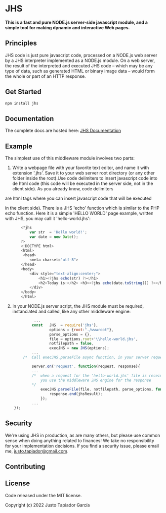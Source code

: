 # JHS

**This is a fast and pure NODE.js server-side javascript module,  and a simple tool for making dynamic 
and interactive Web pages.**

## Principles

JHS code is just pure javascript code, processed on a NODE.js web server by a JHS interpreter 
implemented as a NODE.js module. On a web server, the result of the interpreted and executed 
JHS code – which may be any type of data, such as generated HTML or binary image data – would 
form the whole or part of an HTTP response.

## Get Started

```sh
npm install jhs
```

## Documentation
The complete docs are hosted here: [JHS Documentation](docs/) 

## Example

The simplest use of this middleware module involves two parts:
1. Write a webpage file with your favorite text editor, and name it with extension '.jhs'. 
Save it to your web server root directory (or any other folder inside the root).Use code 
delimiters <?jhs and ?> to insert javascript code into de html code (this code will be 
executed in the server side, not in the client side). As you already know, code delimiters 
<script> </script> are html tags where you can insert javascript code that will be executed 
in the client side). There is a JHS 'echo' function which is similar to the PHP echo function. 
Here it is a simple 'HELLO WORLD' page example, written with JHS, you may call it 
'hello-world.jhs':
 ```javascript
        <?jhs 
            var str  = 'Hello world!';
            var date = new Date();
        ?>
        <!DOCTYPE html> 
        <html>
         <head>
            <meta charset="utf-8">
        </head>
        <body>
            <div style="text-align:center;">
                <h1><?jhs echo(str) ?></h1>
                <h2>Today is:</h2> <h3><?jhs echo(date.toString()) ?></h3>
            </div>
        </body>
        </html>
```
2.  In your NODE.js server script, the JHS module must be required, instanciated and called, like any other middleware engine:
```javascript
             ...
            const   JHS  = require('jhs'),
                    options = {root:"./wwwroot"},
                    parse_options = {},
                    file = options.root+'\\hello-world.jhs',
                    notfilepath = false,
                    execJHS = new JHS(options);
            ...
        /*  Call execJHS.parseFile async function, in your server request event listener */

            server.on('request', function(request, response){
            ...
            /*  when a request for the 'hello-world.jhs' file is received, 
                you use the middleware JHS engine for the response 
            */
                execJHS.parseFile(file, notfilepath, parse_options, function(jhsResult, err){  
                    response.end(jhsResult);
                }); 
            ...
    });
```
## Security

We're using JHS in production, as are many others, but please use common sense when doing anything 
related to finances! We take no responsibility for your implementation decisions. If you find a 
security issue, please email me,  justo.tapiador@gmail.com.

## Contributing

## License
Code released under the MIT license.

Copyright (c) 2022 Justo Tapiador García
